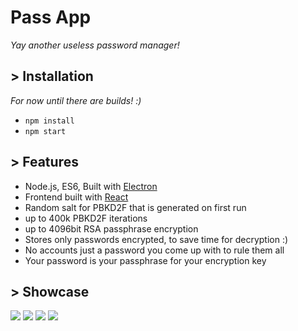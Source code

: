 # Pass App

*Yay another useless password manager!*

## > Installation

*For now until there are builds! :)*

-   `npm install`
-   `npm start`

## > Features

-   Node.js, ES6, Built with [Electron](http://electron.atom.io/)
-   Frontend built with [React](https://facebook.github.io/react/)
-   Random salt for PBKD2F that is generated on first run
-   up to 400k PBKD2F iterations
-   up to 4096bit RSA passphrase encryption
-   Stores only passwords encrypted, to save time for decryption :)
-   No accounts just a password you come up with to rule them all
-   Your password is your passphrase for your encryption key

## > Showcase

![](http://i.imgur.com/XORDoWr.png)
![](http://i.imgur.com/0ow16rx.png)
![](http://i.imgur.com/X3pq7Yk.png)
![](http://i.imgur.com/GjegILZ.png)

